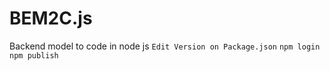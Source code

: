 # BEM2C.js
Backend model to code in node js
`Edit Version on Package.json`
`npm login`
`npm publish`
